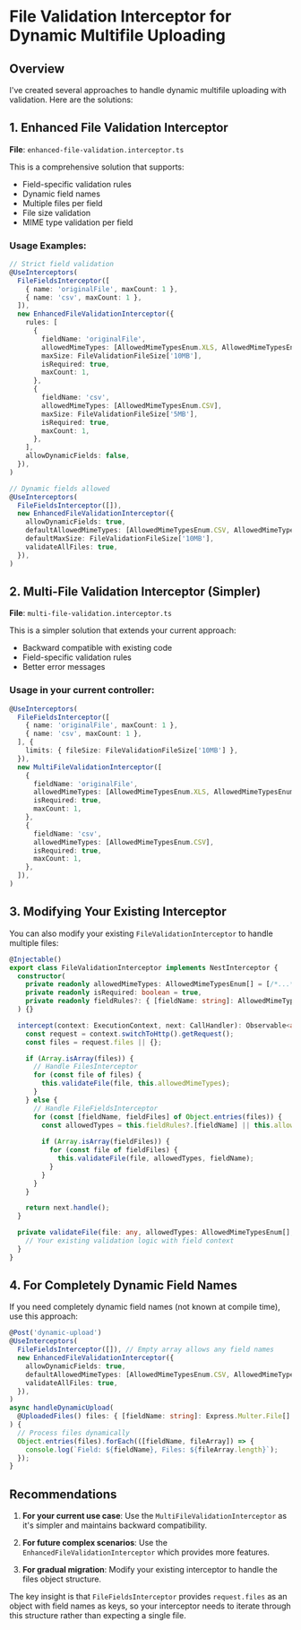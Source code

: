 # File Validation Interceptor for Dynamic Multifile Uploading

## Overview

I've created several approaches to handle dynamic multifile uploading with validation. Here are the solutions:

## 1. Enhanced File Validation Interceptor

**File**: `enhanced-file-validation.interceptor.ts`

This is a comprehensive solution that supports:
- Field-specific validation rules
- Dynamic field names
- Multiple files per field
- File size validation
- MIME type validation per field

### Usage Examples:

```typescript
// Strict field validation
@UseInterceptors(
  FileFieldsInterceptor([
    { name: 'originalFile', maxCount: 1 },
    { name: 'csv', maxCount: 1 },
  ]),
  new EnhancedFileValidationInterceptor({
    rules: [
      {
        fieldName: 'originalFile',
        allowedMimeTypes: [AllowedMimeTypesEnum.XLS, AllowedMimeTypesEnum.XLSX],
        maxSize: FileValidationFileSize['10MB'],
        isRequired: true,
        maxCount: 1,
      },
      {
        fieldName: 'csv',
        allowedMimeTypes: [AllowedMimeTypesEnum.CSV],
        maxSize: FileValidationFileSize['5MB'],
        isRequired: true,
        maxCount: 1,
      },
    ],
    allowDynamicFields: false,
  }),
)
```

```typescript
// Dynamic fields allowed
@UseInterceptors(
  FileFieldsInterceptor([]),
  new EnhancedFileValidationInterceptor({
    allowDynamicFields: true,
    defaultAllowedMimeTypes: [AllowedMimeTypesEnum.CSV, AllowedMimeTypesEnum.XLSX],
    defaultMaxSize: FileValidationFileSize['10MB'],
    validateAllFiles: true,
  }),
)
```

## 2. Multi-File Validation Interceptor (Simpler)

**File**: `multi-file-validation.interceptor.ts`

This is a simpler solution that extends your current approach:
- Backward compatible with existing code
- Field-specific validation rules
- Better error messages

### Usage in your current controller:

```typescript
@UseInterceptors(
  FileFieldsInterceptor([
    { name: 'originalFile', maxCount: 1 },
    { name: 'csv', maxCount: 1 },
  ], {
    limits: { fileSize: FileValidationFileSize['10MB'] },
  }),
  new MultiFileValidationInterceptor([
    {
      fieldName: 'originalFile',
      allowedMimeTypes: [AllowedMimeTypesEnum.XLS, AllowedMimeTypesEnum.XLSX],
      isRequired: true,
      maxCount: 1,
    },
    {
      fieldName: 'csv',
      allowedMimeTypes: [AllowedMimeTypesEnum.CSV],
      isRequired: true,
      maxCount: 1,
    },
  ]),
)
```

## 3. Modifying Your Existing Interceptor

You can also modify your existing `FileValidationInterceptor` to handle multiple files:

```typescript
@Injectable()
export class FileValidationInterceptor implements NestInterceptor {
  constructor(
    private readonly allowedMimeTypes: AllowedMimeTypesEnum[] = [/*...*/],
    private readonly isRequired: boolean = true,
    private readonly fieldRules?: { [fieldName: string]: AllowedMimeTypesEnum[] },
  ) {}

  intercept(context: ExecutionContext, next: CallHandler): Observable<any> {
    const request = context.switchToHttp().getRequest();
    const files = request.files || {};

    if (Array.isArray(files)) {
      // Handle FilesInterceptor
      for (const file of files) {
        this.validateFile(file, this.allowedMimeTypes);
      }
    } else {
      // Handle FileFieldsInterceptor
      for (const [fieldName, fieldFiles] of Object.entries(files)) {
        const allowedTypes = this.fieldRules?.[fieldName] || this.allowedMimeTypes;
        
        if (Array.isArray(fieldFiles)) {
          for (const file of fieldFiles) {
            this.validateFile(file, allowedTypes, fieldName);
          }
        }
      }
    }

    return next.handle();
  }

  private validateFile(file: any, allowedTypes: AllowedMimeTypesEnum[], fieldName?: string) {
    // Your existing validation logic with field context
  }
}
```

## 4. For Completely Dynamic Field Names

If you need completely dynamic field names (not known at compile time), use this approach:

```typescript
@Post('dynamic-upload')
@UseInterceptors(
  FileFieldsInterceptor([]), // Empty array allows any field names
  new EnhancedFileValidationInterceptor({
    allowDynamicFields: true,
    defaultAllowedMimeTypes: [AllowedMimeTypesEnum.CSV, AllowedMimeTypesEnum.XLSX],
    validateAllFiles: true,
  }),
)
async handleDynamicUpload(
  @UploadedFiles() files: { [fieldName: string]: Express.Multer.File[] },
) {
  // Process files dynamically
  Object.entries(files).forEach(([fieldName, fileArray]) => {
    console.log(`Field: ${fieldName}, Files: ${fileArray.length}`);
  });
}
```

## Recommendations

1. **For your current use case**: Use the `MultiFileValidationInterceptor` as it's simpler and maintains backward compatibility.

2. **For future complex scenarios**: Use the `EnhancedFileValidationInterceptor` which provides more features.

3. **For gradual migration**: Modify your existing interceptor to handle the files object structure.

The key insight is that `FileFieldsInterceptor` provides `request.files` as an object with field names as keys, so your interceptor needs to iterate through this structure rather than expecting a single file.